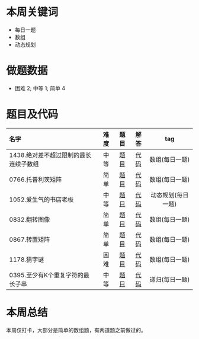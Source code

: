 <!--
 * @Description: 
 * @Autor: Au3C2
 * @Date: 2021-01-11 14:55:49
 * @LastEditors: Au3C2
 * @LastEditTime: 2021-02-28 14:29:22
-->
# 本周关键词

* 每日一题
* 数组
* 动态规划

# 做题数据

* 困难 2; 中等 1; 简单 4

# 题目及代码

|名字|难度|题目|解答|tag|
|:-|:-:|:-:|:-:|:-:|
|1438.绝对差不超过限制的最长连续子数组|中等|[题目](https://leetcode-cn.com/problems/longest-continuous-subarray-with-absolute-diff-less-than-or-equal-to-limit/)|[代码](../Code/202102第4周/1438.绝对差不超过限制的最长连续子数组.py)|数组(每日一题)
|0766.托普利茨矩阵|简单|[题目](https://leetcode-cn.com/problems/toeplitz-matrix/)|[代码](../Code/202102第4周/0766.托普利茨矩阵.py)|数组(每日一题)
|1052.爱生气的书店老板|中等|[题目](https://leetcode-cn.com/problems/grumpy-bookstore-owner/)|[代码](../Code/202102第4周/1052.爱生气的书店老板.py)|动态规划(每日一题)
|0832.翻转图像|简单|[题目](https://leetcode-cn.com/problems/flipping-an-image/)|[代码](../Code/202102第4周/0832.翻转图像.py)|数组(每日一题)
|0867.转置矩阵|简单|[题目](https://leetcode-cn.com/problems/transpose-matrix/)|[代码](../Code/202102第4周/0867.转置矩阵.py)|数组(每日一题)
|1178.猜字谜|困难|[题目](https://leetcode-cn.com/problems/number-of-valid-words-for-each-puzzle/)|[代码](../Code/202102第4周/1178.猜字谜.py)|数组(每日一题)
|0395.至少有K个重复字符的最长子串|中等|[题目](https://leetcode-cn.com/problems/longest-substring-with-at-least-k-repeating-characters/)|[代码](../Code/202102第4周/0395.至少有K个重复字符的最长子串.py)|递归(每日一题)


# 本周总结
本周仅打卡，大部分是简单的数组题，有两道题之前做过的。